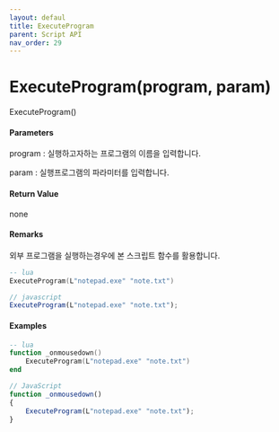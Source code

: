 ```yaml
---
layout: defaul
title: ExecuteProgram
parent: Script API
nav_order: 29
---
```

# ExecuteProgram\(program, param\)

ExecuteProgram\(\)

#### Parameters

program : 실행하고자하는 프로그램의 이름을 입력합니다. 

param : 실행프로그램의 파라미터를 입력합니다.

#### Return Value

none

#### Remarks

외부 프로그램을 실행하는경우에 본 스크립트 함수를 활용합니다.



```lua
-- lua
ExecuteProgram(L"notepad.exe" "note.txt")
```

```js
// javascript
ExecuteProgram(L"notepad.exe" "note.txt");
```

#### 

#### Examples

```lua
-- lua
function _onmousedown()
    ExecuteProgram(L"notepad.exe" "note.txt")
end
```

```js
// JavaScript
function _onmousedown()
{    
    ExecuteProgram(L"notepad.exe" "note.txt");
}
```



